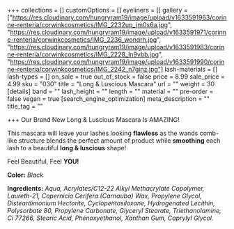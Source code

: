 +++
collections = []
customOptions = []
eyeliners = []
gallery = ["https://res.cloudinary.com/hungryram19/image/upload/v1633591963/corinne-renteria/corwinkcosmetics/IMG_2232up_jm0s6a.jpg", "https://res.cloudinary.com/hungryram19/image/upload/v1633591971/corinne-renteria/corwinkcosmetics/IMG_2236_wonqrh.jpg", "https://res.cloudinary.com/hungryram19/image/upload/v1633591983/corinne-renteria/corwinkcosmetics/IMG_2228_ln9vbb.jpg", "https://res.cloudinary.com/hungryram19/image/upload/v1633591990/corinne-renteria/corwinkcosmetics/IMG_2242_n7ginz.jpg"]
lash-materials = []
lash-types = []
on_sale = true
out_of_stock = false
price = 8.99
sale_price = 4.99
sku = "030"
title = "Long & Luscious Mascara"
url = ""
weight = 30
[details]
band = ""
lash_height = ""
length = ""
material = ""
pre-order = false
vegan = true
[search_engine_optimization]
meta_description = ""
title_tag = ""

+++
Our Brand New Long & Luscious Mascara Is AMAZING!

This mascara will leave your lashes looking **flawless** as the wands comb-like structure blends the perfect amount of product while **smoothing** each lash to a beautiful **long & luscious** shape!

Feel Beautiful, Feel **YOU!**

**Color:** _Black_

**Ingredients:** _Aqua, Acrylates/C12-22 Alkyl Methacrylate Copolymer, Laureth-21, Copernicia Cerifera (Carnauba) Wax, Propylene Glycol, Disteardimonium Hectorite, Cyclopentasiloxane, Hydrogenated Lecithin, Polysorbate 80, Propylene Carbonate, Glyceryl Stearate, Triethanolamine, Ci 77266, Stearic Acid, Phenoxyethanol, Xanthan Gum, Caprylyl Glycol._
